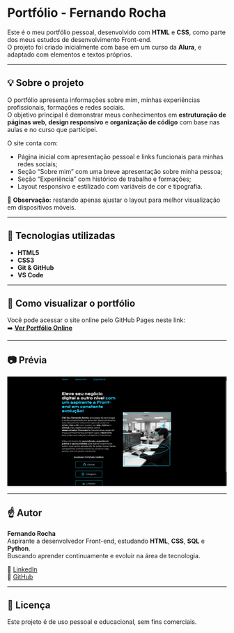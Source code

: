 # Portfólio - Fernando Rocha

Este é o meu portfólio pessoal, desenvolvido com **HTML** e **CSS**, como parte dos meus estudos de desenvolvimento Front-end.  
O projeto foi criado inicialmente com base em um curso da **Alura**, e adaptado com elementos e textos próprios.

---

## 💡 Sobre o projeto

O portfólio apresenta informações sobre mim, minhas experiências profissionais, formações e redes sociais.  
O objetivo principal é demonstrar meus conhecimentos em **estruturação de páginas web**, **design responsivo** e **organização de código** com base nas aulas e no curso que participei.

O site conta com:
- Página inicial com apresentação pessoal e links funcionais para minhas redes sociais;
- Seção “Sobre mim” com uma breve apresentação sobre minha pessoa;
- Seção “Experiência” com histórico de trabalho e formações;
- Layout responsivo e estilizado com variáveis de cor e tipografia.

📝 **Observação:** restando apenas ajustar o layout para melhor visualização em dispositivos móveis.

---

## 🔧 Tecnologias utilizadas

- **HTML5**
- **CSS3**
- **Git & GitHub**
- **VS Code**

---

## 🤔 Como visualizar o portfólio

Você pode acessar o site online pelo GitHub Pages neste link:  
➡️ [**Ver Portfólio Online**](https://fernandoorochaa.github.io/portfolio-fernando-rocha/)

---

## 📷 Prévia

![Imagem da tela de início](assets/Previa.png)

---

## ☝️ Autor

**Fernando Rocha**  
Aspirante a desenvolvedor Front-end, estudando **HTML**, **CSS**, **SQL** e **Python**.  
Buscando aprender continuamente e evoluir na área de tecnologia.

🛜 [LinkedIn](https://www.linkedin.com/in/fernando-rocha-5aa52a212)  
🛜 [GitHub](https://github.com/FernandoORochaA)

---

## 📜 Licença

Este projeto é de uso pessoal e educacional, sem fins comerciais.
